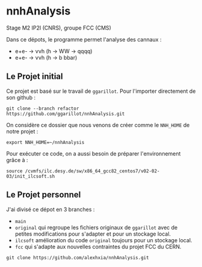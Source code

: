 # nnhAnalysis
Stage M2 IP2I (CNRS), groupe FCC (CMS)

Dans ce dépots, le programme permet l'analyse des cannaux :

- e+e- &rarr; &nu;&nu;h (h &rarr; WW &rarr; qqqq)
- e+e- &rarr; &nu;&nu;h (h &rarr; b bbar)

## Le Projet initial
Ce projet est basé sur le travail de `ggarillot`. 
Pour l'importer directement de son github :
```
git clone --branch refactor https://github.com/ggarillot/nnhAnalysis.git
```
On considère ce dossier que nous venons de créer comme le `NNH_HOME` de notre projet :
```
export NNH_HOME=~/nnhAnalysis
```
Pour exécuter ce code, on a aussi besoin de préparer l'environnement grâce à :
```
source /cvmfs/ilc.desy.de/sw/x86_64_gcc82_centos7/v02-02-03/init_ilcsoft.sh
```

## Le Projet personnel
J'ai divisé ce dépot en 3 branches :
- ``main``
- ``original`` qui regroupe les fichiers originaux de ``ggarillot`` avec de petites modifications pour s'adapter et pour un stockage local.
- ``ilcsoft`` amélioration du code `original` toujours pour un stockage local.
- ``fcc`` qui s'adapte aux nouvelles contraintes du projet FCC du CERN.

```
git clone https://github.com/alexhxia/nnhAnalysis.git
```
